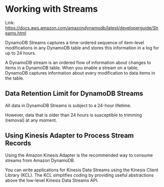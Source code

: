 # Working with Streams
Link: https://docs.aws.amazon.com/amazondynamodb/latest/developerguide/Streams.html

DynamoDB Streams captures a time-ordered sequence of item-level modifications in any DynamoDB table 
and stores this information in a log for up to 24 hours.

A DynamoDB stream is an ordered flow of information about changes to items in a DynamoDB table.
When you enable a stream on a table, DynamoDB captures information about every modification to data items in the table.

## Data Retention Limit for DynamoDB Streams
All data in DynamoDB Streams is subject to a 24-hour lifetime.

However, data that is older than 24 hours is susceptible to trimming (removal) at any moment.

## Using Kinesis Adapter to Process Stream Records
Using the Amazon Kinesis Adapter is the recommended way to consume streams from Amazon DynamoDB.

You can write applications for Kinesis Data Streams using the Kinesis Client Library (KCL).
The KCL simplifies coding by providing useful abstractions above the low-level Kinesis Data Streams API. 
